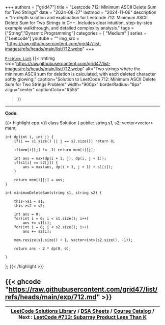 
+++
authors = ["grid47"]
title = "Leetcode 712: Minimum ASCII Delete Sum for Two Strings"
date = "2024-08-27"
lastmod = "2024-11-06"
description = "In-depth solution and explanation for Leetcode 712: Minimum ASCII Delete Sum for Two Strings in C++. Includes clear intuition, step-by-step example walkthrough, and detailed complexity analysis."
tags = ["String","Dynamic Programming"]
categories = [
    "Medium"
]
series = ["Leetcode"]
youtube = ""
img_src = "https://raw.githubusercontent.com/grid47/list-images/refs/heads/main/list/712.webp"
+++



[`Problem Link`](https://leetcode.com/problems/minimum-ascii-delete-sum-for-two-strings/description/)
{{< rmtimg 
    src="https://raw.githubusercontent.com/grid47/list-images/refs/heads/main/list/712.webp" 
    alt="Two strings where the minimum ASCII sum for deletion is calculated, with each deleted character softly glowing."
    caption="Solution to LeetCode 712: Minimum ASCII Delete Sum for Two Strings Problem"
    width="900px"
    borderRadius="8px"
    align="center" 
    captionColor="#555"
>}}
---
**Code:**

{{< highlight cpp >}}
class Solution {
public:
    string s1, s2;
    vector<vector<int>> mem;
    
    int dp(int i, int j) {
        if(i == s1.size() || j == s2.size()) return 0;
        
        if(mem[i][j] != -1) return mem[i][j];
        
        int ans = max(dp(i + 1, j), dp(i, j + 1));
        if(s1[i] == s2[j]) {
            ans = max(ans, dp(i + 1, j + 1) + s1[i]);
        }
        
        return mem[i][j] = ans;
    }
    
    int minimumDeleteSum(string s1, string s2) {
        
        this->s1 = s1;
        this->s2 = s2;
        
        int ans = 0;
        for(int i = 0; i < s1.size(); i++)
            ans += s1[i];
        for(int i = 0; i < s2.size(); i++)
            ans += s2[i];
        
        mem.resize(s1.size() + 1, vector<int>(s2.size(), -1));
        
        return ans - 2 * dp(0, 0);
        
    }
};
{{< /highlight >}}

{{< ghcode "https://raw.githubusercontent.com/grid47/list/refs/heads/main/exp/712.md" >}}
---

| [LeetCode Solutions Library](https://grid47.xyz/leetcode/) / [DSA Sheets](https://grid47.xyz/sheets/) / [Course Catalog](https://grid47.xyz/courses/) / Next : [LeetCode #713: Subarray Product Less Than K](https://grid47.xyz/leetcode/solution-713-subarray-product-less-than-k/) |
| --- |
